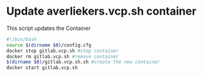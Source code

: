 # Update averliekers.vcp.sh container
This script updates the Container

```` bash
#!/bin/bash
source $(dirname $0)/config.cfg
docker stop gitlab.vcp.sh #stop container
docker rm gitlab.vcp.sh #remove container
$(dirname $0)/gitlab.vcp.sh.sh #create the new container
docker start gitlab.vcp.sh

````
